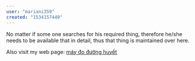 ```yaml
---
user: "mariani359"
created: "1534157449"
---
```


No matter if some one searches for his required thing, therefore he/she 
needs to be available that in detail, thus that thing is maintained over here.


Also visit my web page: <a href="https://ytenamgiao.com/">máy đo đường huyết</a>
